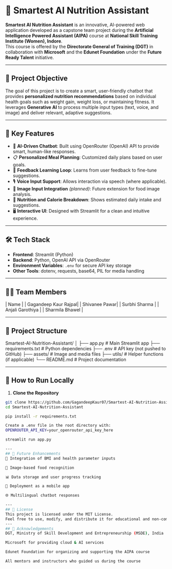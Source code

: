 # 🥗 Smartest AI Nutrition Assistant

**Smartest AI Nutrition Assistant** is an innovative, AI-powered web application developed as a capstone team project during the **Artificial Intelligence Powered Assistant (AIPA)** course at **National Skill Training Institute (Women), Indore**.  
This course is offered by the **Directorate General of Training (DGT)** in collaboration with **Microsoft** and the **Edunet Foundation** under the **Future Ready Talent** initiative.

---

## 📌 Project Objective

The goal of this project is to create a smart, user-friendly chatbot that provides **personalized nutrition recommendations** based on individual health goals such as weight gain, weight loss, or maintaining fitness. It leverages **Generative AI** to process multiple input types (text, voice, and image) and deliver relevant, adaptive suggestions.

---

## 🚀 Key Features

- 🧠 **AI-Driven Chatbot**: Built using OpenRouter (OpenAI) API to provide smart, human-like responses.
- 📋 **Personalized Meal Planning**: Customized daily plans based on user goals.
- 🔁 **Feedback Learning Loop**: Learns from user feedback to fine-tune suggestions.
- 🎙️ **Voice Input Support**: Allows interaction via speech (where applicable).
- 📸 **Image Input Integration** *(planned)*: Future extension for food image analysis.
- 🧾 **Nutrition and Calorie Breakdown**: Shows estimated daily intake and suggestions.
- 🖥️ **Interactive UI**: Designed with Streamlit for a clean and intuitive experience.

---

## 🛠️ Tech Stack

- **Frontend**: Streamlit (Python)
- **Backend**: Python, OpenAI API via OpenRouter
- **Environment Variables**: `.env` for secure API key storage
- **Other Tools**: dotenv, requests, base64, PIL for media handling

---

## 👩‍💻 Team Members

| Name |
| Gagandeep Kaur Rajpal|
| Shivanee Pawar|
| Surbhi Sharma |
| Anjali Garothiya |
| Sharmila Bhawel |

---

## 📁 Project Structure
Smartest-AI-Nutrition-Assistant/
│
├── app.py # Main Streamlit app
├── requirements.txt # Python dependencies
├── .env # API key (not pushed to GitHub)
├── assets/ # Image and media files
├── utils/ # Helper functions (if applicable)
└── README.md # Project documentation


---

## 🔧 How to Run Locally

1. **Clone the Repository**

```bash
git clone https://github.com/GagandeepKaur07/Smartest-AI-Nutrition-Assistant.git
cd Smartest-AI-Nutrition-Assistant

pip install -r requirements.txt

Create a .env file in the root directory with:
OPENROUTER_API_KEY=your_openrouter_api_key_here

streamlit run app.py

---
## 🎯 Future Enhancements
🧬 Integration of BMI and health parameter inputs

📸 Image-based food recognition

📊 Data storage and user progress tracking

📱 Deployment as a mobile app

🌐 Multilingual chatbot responses

---
## 📜 License
This project is licensed under the MIT License.
Feel free to use, modify, and distribute it for educational and non-commercial purposes.
---
## 🙌 Acknowledgements
DGT, Ministry of Skill Development and Entrepreneurship (MSDE), India

Microsoft for providing cloud & AI services

Edunet Foundation for organizing and supporting the AIPA course

All mentors and instructors who guided us during the course
